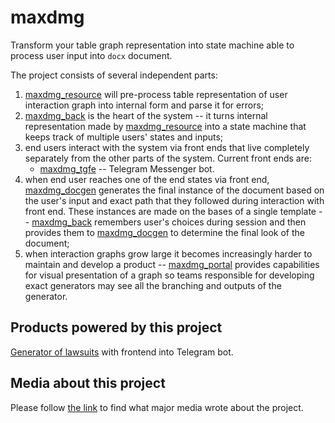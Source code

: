 # maxdmg
Transform your table graph representation into state machine able to process user input into `docx` document.

The project consists of several independent parts:
1. [maxdmg_resource](https://github.com/tntnkn/maxdmg_resource) will pre-process table representation of user interaction graph into internal form and parse it for errors;
2. [maxdmg_back](https://github.com/tntnkn/maxdmg_back) is the heart of the system -- it turns internal representation made by [maxdmg_resource](https://github.com/tntnkn/maxdmg_resource)  into a state machine that keeps track of multiple users' states and inputs;
3. end users interact with the system via front ends that live completely separately from the other parts of the system. Current front ends are:
	* [maxdmg_tgfe](https://github.com/tntnkn/maxdmg_tgfe) -- Telegram Messenger bot.
4. when end user reaches one of the end states via front end, [maxdmg_docgen](https://github.com/tntnkn/maxdmg_docgen) generates the final instance of the document based on the user's input and exact path that they followed during interaction with front end. These instances are made on the bases of a single template -- [maxdmg_back](https://github.com/tntnkn/maxdmg_back) remembers user's choices during session and then provides them to [maxdmg_docgen](https://github.com/tntnkn/maxdmg_docgen) to determine the final look of the document;
5.  when interaction graphs grow large it becomes increasingly harder to maintain and develop a product -- [maxdmg_portal](https://github.com/tntnkn/maxdmg_portal) provides capabilities for visual presentation of a graph so teams responsible for developing exact generators may see all the branching and outputs of the generator.

## Products powered by this project
[Generator of lawsuits](https://t.me/ne_poedu_bot) with frontend into Telegram bot. 

## Media about this project
Please follow [the link](https://telegra.ph/ne-poedu-bot-media-list-04-25) to find what major media wrote about the project. 
